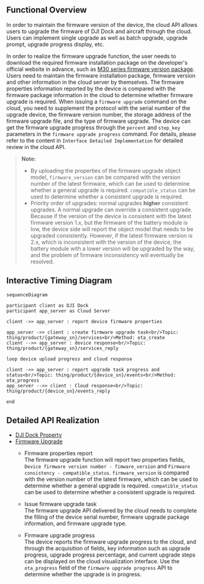 
## Functional Overview

In order to maintain the firmware version of the device, the cloud API allows users to upgrade the firmware of DJI Dock and aircraft through the cloud. Users can implement single upgrade as well as batch upgrade, upgrade prompt, upgrade progress display, etc.

In order to realize the firmware upgrade function, the user needs to download the required firmware installation package on the developer's official website in advance, such as [M30 series firmware version package](https://www.dji.com/downloads/products/matrice-30). Users need to maintain the firmware installation package, firmware version and other information in the cloud server by themselves. The firmware properties information reported by the device is compared with the firmware package information in the cloud to determine whether firmware upgrade is required. When issuing a `firmware upgrade` command on the cloud, you need to supplement the protocol with the serial number of the upgrade device, the firmware version number, the storage address of the firmware upgrade file, and the type of firmware upgrade. The device can get the firmware upgrade progress through the `percent` and `step_key` parameters in the `firmware upgrade progress` command. For details, please refer to the content in `Interface Detailed Implementation` for detailed review in the cloud API.

> **Note:**
> * By uploading the properties of the firmware upgrade object model, `firmware_version` can be compared with the version number of the latest firmware, which can be used to determine whether a general upgrade is required. `compatible_status` can be used to determine whether a consistent upgrade is required.
> * Priority order of upgrades: normal upgrades **higher** consistent upgrades. A normal upgrade can override a consistent upgrade. Because if the version of the device is consistent with the latest firmware version 1.x, but the firmware of the battery module is low, the device side will report the object model that needs to be upgraded consistently. However, if the latest firmware version is 2.x, which is inconsistent with the version of the device, the battery module with a lower version will be upgraded by the way, and the problem of firmware inconsistency will eventually be resolved.


## Interactive Timing Diagram

````mermaid
sequenceDiagram

participant client as DJI Dock
participant app_server as Cloud Server

client ->> app_server : report device firmware properties

app_server ->> client : create firmware upgrade task<br/>Topic: thing/product/{gateway_sn}/services<br/>Method: ota_create
client -->> app_server : device response<br/>Topic: thing/product/{gateway_sn}/services_reply

loop device upload progress and cloud response

client ->> app_server : report upgrade task progress and status<br/>Topic: thing/product/{device_sn}/events<br/>Method: ota_progress
app_server -->> client : Cloud response<br/>Topic: thing/product/{device_sn}/events_reply

end
````


## Detailed API Realization

* [DJI Dock Property](https://developer.dji.com/doc/cloud-api-tutorial/en/server-api-reference/mqtt/thing-model/gateway/dock/properties.html)
* [Firmware Upgrade](https://developer.dji.com/doc/cloud-api-tutorial/en/server-api-reference/mqtt/thing-model/gateway/dock/firmware.html)
  * Firmware properties report<br/>
    The firmware upgrade function will report two properties fields, `Device firmware version number - fimware_version` and `Firmware consistency - compatible_status`. `firmware_version` is compared with the version number of the latest firmware, which can be used to determine whether a general upgrade is required. `compatible_status` can be used to determine whether a consistent upgrade is required.

  * Issue firmware upgrade task<br/>
    The firmware upgrade API delivered by the cloud needs to complete the filling of the device serial number, firmware upgrade package information, and firmware upgrade type. 

  * Firmware upgrade progress<br/>
    The device reports the firmware upgrade progress to the cloud, and through the acquisition of fields, key information such as upgrade progress, upgrade progress percentage, and current upgrade steps can be displayed on the cloud visualization interface. Use the `ota_progress` field of the `firmware upgrade progress` API to determine whether the upgrade is in progress.



